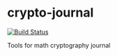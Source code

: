 # crypto-journal

[![Build Status](https://travis-ci.com/junron/crypto-journal.svg?branch=master)](https://travis-ci.com/junron/crypto-journal)

Tools for math cryptography journal

